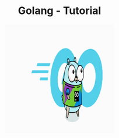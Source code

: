 <h1 align="center">Golang - Tutorial</h1>
<p align="center">
  <img width="300" height="300" src="./golang.gif">
</p>